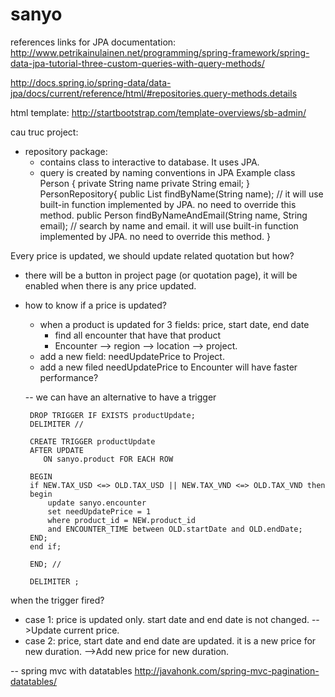 # sanyo
references links for JPA documentation:
http://www.petrikainulainen.net/programming/spring-framework/spring-data-jpa-tutorial-three-custom-queries-with-query-methods/

http://docs.spring.io/spring-data/data-jpa/docs/current/reference/html/#repositories.query-methods.details

html template: http://startbootstrap.com/template-overviews/sb-admin/


cau truc project:
 - repository package:
 	+ contains class to interactive to database. It uses JPA.
 	+ query is created by naming conventions in JPA
 	Example class Person {
 				private String name
 				private String email;
 			}
 			PersonRepository{
 				public List<Person> findByName(String name); // it will use built-in function implemented by JPA. no need to override this method.
 				public Person findByNameAndEmail(String name, String email); // search by name and email. it will use built-in function implemented by JPA. no need to override this method.
 			}
 			
 			
 			
Every price is updated, we should update related quotation but how?
 - there will be a button in project page (or quotation page), it will be enabled when there is any price updated.
 - how to know if a price is updated?
 	- when a product is updated for 3 fields: price, start date, end date
 		- find all encounter that have that product
 		- Encounter --> region --> location --> project.
 	- add a new field: needUpdatePrice to Project.
 	- add a new filed  needUpdatePrice to Encounter will have faster performance?
 	
 	-- we can have an alternative to have a trigger
	
		DROP TRIGGER IF EXISTS productUpdate;
		DELIMITER //

		CREATE TRIGGER productUpdate
		AFTER UPDATE
		   ON sanyo.product FOR EACH ROW
		   
		BEGIN
		if NEW.TAX_USD <=> OLD.TAX_USD || NEW.TAX_VND <=> OLD.TAX_VND then
		begin 
			update sanyo.encounter
			set needUpdatePrice = 1
			where product_id = NEW.product_id
			and ENCOUNTER_TIME between OLD.startDate and OLD.endDate;
		END;	
		end if;

		END; //

		DELIMITER ;
		
when the trigger fired?
- case 1: price is updated only. start date and end date is not changed. -->Update current price.
- case 2: price, start date and end date are updated. it is a new price for new duration. -->Add new price for new duration.

-- spring mvc with datatables
http://javahonk.com/spring-mvc-pagination-datatables/